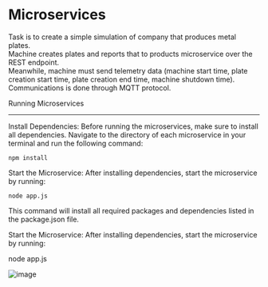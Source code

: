 # Microservices

Task is to create a simple simulation of company that produces metal plates.<br>
Machine creates plates and reports that to products microservice over the REST endpoint.<br>
Meanwhile, machine must send telemetry data (machine start time, plate creation start time, plate creation end time, machine shutdown time). Communications is done through MQTT protocol. <br>

Running Microservices
_____________________________
Install Dependencies:
    Before running the microservices, make sure to install all dependencies. Navigate to the directory of each microservice in your terminal and run the following command:
   
    npm install


Start the Microservice:
After installing dependencies, start the microservice by running:
    
    node app.js


This command will install all required packages and dependencies listed in the package.json file.

Start the Microservice:
After installing dependencies, start the microservice by running:

node app.js

![image](https://github.com/aleksandardrljaca/Microservices/assets/74873784/f8202212-bb49-4b32-beb7-17e66c75d6fe)
